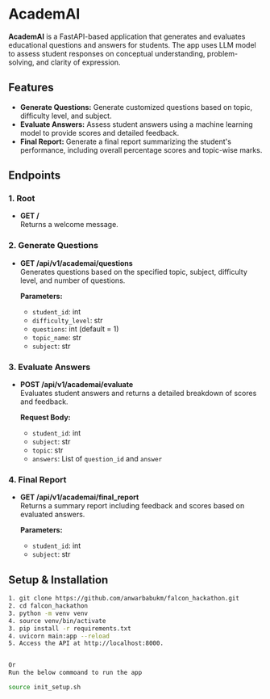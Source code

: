 # AcademAI

**AcademAI** is a FastAPI-based application that generates and evaluates educational questions and answers for students. The app uses LLM model to assess student responses on conceptual understanding, problem-solving, and clarity of expression.

## Features

- **Generate Questions:** Generate customized questions based on topic, difficulty level, and subject.
- **Evaluate Answers:** Assess student answers using a machine learning model to provide scores and detailed feedback.
- **Final Report:** Generate a final report summarizing the student's performance, including overall percentage scores and topic-wise marks.

## Endpoints

### 1. Root

- **GET /**  
  Returns a welcome message.

### 2. Generate Questions

- **GET /api/v1/academai/questions**  
  Generates questions based on the specified topic, subject, difficulty level, and number of questions.

  **Parameters:**
  - `student_id`: int
  - `difficulty_level`: str
  - `questions`: int (default = 1)
  - `topic_name`: str
  - `subject`: str

### 3. Evaluate Answers

- **POST /api/v1/academai/evaluate**  
  Evaluates student answers and returns a detailed breakdown of scores and feedback.

  **Request Body:**
  - `student_id`: int
  - `subject`: str
  - `topic`: str
  - `answers`: List of `question_id` and `answer`

### 4. Final Report

- **GET /api/v1/academai/final_report**  
  Returns a summary report including feedback and scores based on evaluated answers.

  **Parameters:**
  - `student_id`: int
  - `subject`: str

## Setup & Installation
   ```bash
   1. git clone https://github.com/anwarbabukm/falcon_hackathon.git
   2. cd falcon_hackathon
   3. python -m venv venv
   4. source venv/bin/activate
   3. pip install -r requirements.txt
   4. uvicorn main:app --reload
   5. Access the API at http://localhost:8000.


Or
Run the below commoand to run the app

source init_setup.sh
